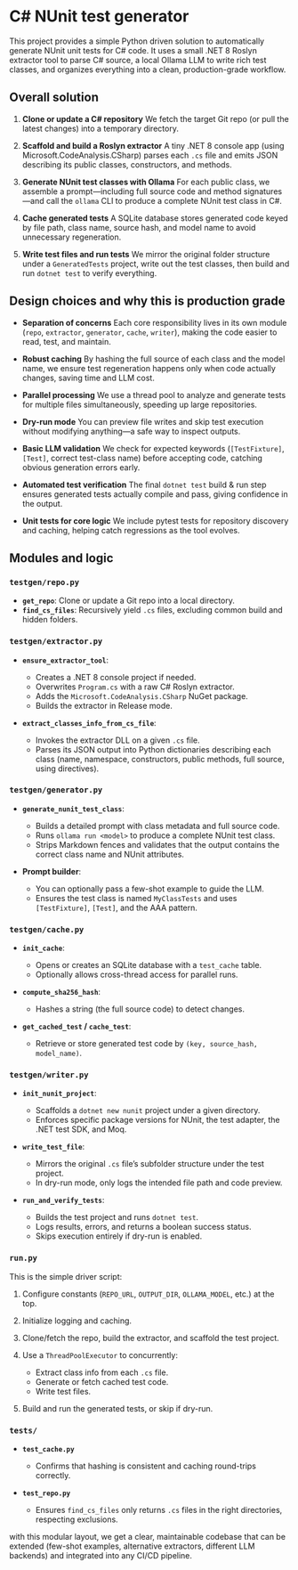 # C# NUnit test generator

This project provides a simple Python driven solution to automatically generate NUnit unit tests for C# code. It uses a small .NET 8 Roslyn extractor tool to parse C# source, a local Ollama LLM to write rich test classes, and organizes everything into a clean, production-grade workflow.

## Overall solution

1. **Clone or update a C# repository**
   We fetch the target Git repo (or pull the latest changes) into a temporary directory.

2. **Scaffold and build a Roslyn extractor**
   A tiny .NET 8 console app (using Microsoft.CodeAnalysis.CSharp) parses each `.cs` file and emits JSON describing its public classes, constructors, and methods.

3. **Generate NUnit test classes with Ollama**
   For each public class, we assemble a prompt—including full source code and method signatures—and call the `ollama` CLI to produce a complete NUnit test class in C#.

4. **Cache generated tests**
   A SQLite database stores generated code keyed by file path, class name, source hash, and model name to avoid unnecessary regeneration.

5. **Write test files and run tests**
   We mirror the original folder structure under a `GeneratedTests` project, write out the test classes, then build and run `dotnet test` to verify everything.

## Design choices and why this is production grade

* **Separation of concerns**
  Each core responsibility lives in its own module (`repo`, `extractor`, `generator`, `cache`, `writer`), making the code easier to read, test, and maintain.

* **Robust caching**
  By hashing the full source of each class and the model name, we ensure test regeneration happens only when code actually changes, saving time and LLM cost.

* **Parallel processing**
  We use a thread pool to analyze and generate tests for multiple files simultaneously, speeding up large repositories.

* **Dry-run mode**
  You can preview file writes and skip test execution without modifying anything—a safe way to inspect outputs.

* **Basic LLM validation**
  We check for expected keywords (`[TestFixture]`, `[Test]`, correct test-class name) before accepting code, catching obvious generation errors early.

* **Automated test verification**
  The final `dotnet test` build & run step ensures generated tests actually compile and pass, giving confidence in the output.

* **Unit tests for core logic**
  We include pytest tests for repository discovery and caching, helping catch regressions as the tool evolves.

## Modules and logic

### `testgen/repo.py`

* **`get_repo`**: Clone or update a Git repo into a local directory.
* **`find_cs_files`**: Recursively yield `.cs` files, excluding common build and hidden folders.

### `testgen/extractor.py`

* **`ensure_extractor_tool`**:

  * Creates a .NET 8 console project if needed.
  * Overwrites `Program.cs` with a raw C# Roslyn extractor.
  * Adds the `Microsoft.CodeAnalysis.CSharp` NuGet package.
  * Builds the extractor in Release mode.

* **`extract_classes_info_from_cs_file`**:

  * Invokes the extractor DLL on a given `.cs` file.
  * Parses its JSON output into Python dictionaries describing each class (name, namespace, constructors, public methods, full source, using directives).

### `testgen/generator.py`

* **`generate_nunit_test_class`**:

  * Builds a detailed prompt with class metadata and full source code.
  * Runs `ollama run <model>` to produce a complete NUnit test class.
  * Strips Markdown fences and validates that the output contains the correct class name and NUnit attributes.

* **Prompt builder**:

  * You can optionally pass a few-shot example to guide the LLM.
  * Ensures the test class is named `MyClassTests` and uses `[TestFixture]`, `[Test]`, and the AAA pattern.

### `testgen/cache.py`

* **`init_cache`**:

  * Opens or creates an SQLite database with a `test_cache` table.
  * Optionally allows cross-thread access for parallel runs.

* **`compute_sha256_hash`**:

  * Hashes a string (the full source code) to detect changes.

* **`get_cached_test` / `cache_test`**:

  * Retrieve or store generated test code by `(key, source_hash, model_name)`.

### `testgen/writer.py`

* **`init_nunit_project`**:

  * Scaffolds a `dotnet new nunit` project under a given directory.
  * Enforces specific package versions for NUnit, the test adapter, the .NET test SDK, and Moq.

* **`write_test_file`**:

  * Mirrors the original `.cs` file’s subfolder structure under the test project.
  * In dry-run mode, only logs the intended file path and code preview.

* **`run_and_verify_tests`**:

  * Builds the test project and runs `dotnet test`.
  * Logs results, errors, and returns a boolean success status.
  * Skips execution entirely if dry-run is enabled.

### `run.py`

This is the simple driver script:

1. Configure constants (`REPO_URL`, `OUTPUT_DIR`, `OLLAMA_MODEL`, etc.) at the top.
2. Initialize logging and caching.
3. Clone/fetch the repo, build the extractor, and scaffold the test project.
4. Use a `ThreadPoolExecutor` to concurrently:

   * Extract class info from each `.cs` file.
   * Generate or fetch cached test code.
   * Write test files.
5. Build and run the generated tests, or skip if dry-run.

### `tests/`

* **`test_cache.py`**

  * Confirms that hashing is consistent and caching round-trips correctly.

* **`test_repo.py`**

  * Ensures `find_cs_files` only returns `.cs` files in the right directories, respecting exclusions.


with this modular layout, we get a clear, maintainable codebase that can be extended (few-shot examples, alternative extractors, different LLM backends) and integrated into any CI/CD pipeline.
